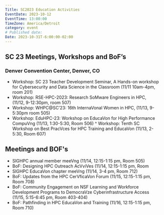 ```yaml
---
Title: SC2023 Education Activities
EventDate: 2023-10-12
EventTime: 13:00:00
TimeZone: America/Detroit
category: event
# Published date:
Date: 2023-10-31T-6:00:00-02:00
---
```


## SC 23 Meetings, Workshops and BoF’s

### Denver Convention Center, Denver, CO

* Workshop: SC 23 Teacher Development Seminar, A Hands-on workshop
for Cybersecurity and Data Science in the Classroom (11/11 10am-4pm,
room 201)
* Workshop: RSE-HPC-2023: Research SoMware Engineers in HPC, (11/12,
9-12:30pm, room 507)
* Workshop: WHPC@SC’23: 16th InternaVonal Women in HPC, (11/13,
9-5:30pm room 505)
* Workshop: EduHPC-23: Workshop on EducaVon for High Performance
CompuVng (11/13, 1:30-5:30, Room 506)
^ Workshop: Tenth SC Workshop on Best PracVces for HPC Training and
EducaVon (11/13, 2-5:30, Room 607)

## Meetings and BOF's

* SIGHPC annual member meeVng (11/14, 12:15-1:15 pm, Room 505)
* BoF: Designing HPC Outreach AcVviVes (11/14, 12:15-1:15 pm, Room
* SIGHPC EducaVon chapter meeVng (11/14, 3-4 pm, Room 712)
* BoF: Updates from the HPC CerVficaVon Forum (11/15, 12:15-1:15 pm,
Room 708)
* BoF: Community Engagement on NSF Learning and Workforce
Development Programs to DemocraVze Cyberinfrastructure Access
(11/15, 5:15-6:45 pm, Room 403-404)
* BoF: Pathfinding in HPC EducaVon and Training (11/16, 12:15-1:15 pm, Room 710)





